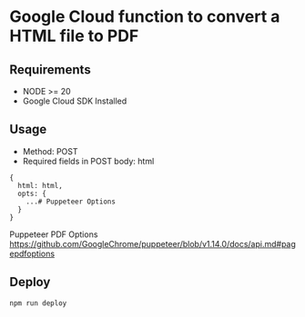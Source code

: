 # Google Cloud function to convert a HTML file to PDF

## Requirements

- NODE >= 20
- Google Cloud SDK Installed

## Usage

- Method: POST
- Required fields in POST body: html

```
{
  html: html,
  opts: {
    ...# Puppeteer Options
  }
}
```

Puppeteer PDF Options
https://github.com/GoogleChrome/puppeteer/blob/v1.14.0/docs/api.md#pagepdfoptions

## Deploy

```
npm run deploy
```
